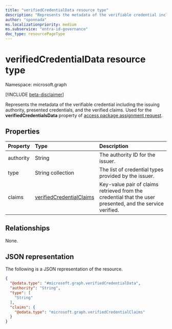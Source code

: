 ```yaml
---
title: "verifiedCredentialData resource type"
description: "Represents the metadata of the verifiable credential including the issuing authority, presented credentials, and the verified claims."
author: "sponnada"
ms.localizationpriority: medium
ms.subservice: "entra-id-governance"
doc_type: resourcePageType
---
```


# verifiedCredentialData resource type

Namespace: microsoft.graph

[!INCLUDE [beta-disclaimer](../../includes/beta-disclaimer.md)]

Represents the metadata of the verifiable credential including the issuing authority, presented credentials, and the verified claims.
Used for the **verifiedCredentialsData** property of [access package assignment request](accesspackageassignmentrequest.md).

## Properties
|Property|Type|Description|
|:---|:---|:---|
|authority|String| The authority ID for the issuer. |
|type|String collection| The list of credential types provided by the issuer. |
|claims|[verifiedCredentialClaims](verifiedcredentialclaims.md)| Key-value pair of claims retrieved from the credential that the user presented, and the service verified. |

## Relationships
None.

## JSON representation
The following is a JSON representation of the resource.
<!-- {
  "blockType": "resource",
  "@odata.type": "microsoft.graph.verifiedCredentialData"
}
-->
``` json
{
  "@odata.type": "#microsoft.graph.verifiedCredentialData",
  "authority": "String",
  "type": [
    "String"
  ],
  "claims": {
    "@odata.type": "microsoft.graph.verifiedCredentialClaims"
  }
}
```
